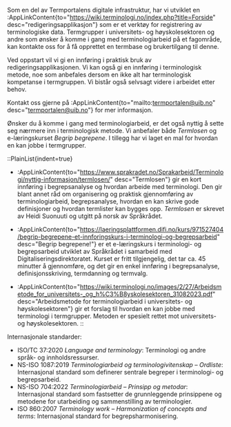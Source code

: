Som en del av Termportalens digitale infrastruktur, har vi utviklet en
:AppLinkContent{to="https://wiki.terminologi.no/index.php?title=Forside"
desc="redigeringsapplikasjon"} som er et verktøy for registrering av
terminologiske data. Termgrupper i universitets- og høyskolesektoren
og andre som ønsker å komme i gang med terminologiarbeid på et
fagområde, kan kontakte oss for å få opprettet en termbase og
brukertilgang til denne.

Ved oppstart vil vi gi en innføring i praktisk bruk av
redigeringsapplikasjonen. Vi kan også gi en innføring i terminologisk
metode, noe som anbefales dersom en ikke alt har terminologisk
kompetanse i termgruppen. Vi bistår også selvsagt videre i arbeidet
etter behov.

Kontakt oss gjerne på :AppLinkContent{to="mailto:termportalen@uib.no"
desc="termportalen@uib.no"} for mer informasjon.

Ønsker du å komme i gang med terminologiarbeid, er det også nyttig å
sette seg nærmere inn i terminologisk metode. Vi anbefaler både
*Termlosen* og e-læringskurset *Begrip begrepene*. I tillegg
har vi laget en mal for hvordan en kan jobbe i termgrupper.

::PlainList{indent=true}
- :AppLinkContent{to="https://www.sprakradet.no/Sprakarbeid/Terminologi/nyttig-informasjon/termlosen/"
desc="Termlosen"} gir en kort innføring i begrepsanalyse og hvordan
arbeide med terminologi. Den gir blant annet råd om organisering og
praktisk gjennomføring av terminologiarbeid, begrepsanalyse, hvordan
en kan skrive gode definisjoner og hvordan termlister kan bygges opp.
*Termlosen* er skrevet av Heidi Suonuuti og utgitt på norsk av
Språkrådet.

- :AppLinkContent{to="https://laeringsplattformen.difi.no/kurs/971527404/begrip-begrepene-et-innforingskurs-i-terminologi-og-begrepsarbeid"
desc="Begrip begrepene!"} er et e-læringskurs i terminologi- og
begrepsarbeid utviklet av Språkrådet i samarbeid med
Digitaliseringsdirektoratet. Kurset er fritt tilgjengelig, det tar ca.
45 minutter å gjennomføre, og det gir en enkel innføring i
begrepsanalyse, definisjonsskriving, termdanning og termvalg.

- :AppLinkContent{to="https://wiki.terminologi.no/images/2/27/Arbeidsmetode_for_universitets-_og_h%C3%B8yskolesektoren_31082023.pdf"
desc="Arbeidsmetode for terminologiarbeid i universitets- og
høyskolesektoren"} gir et forslag til hvordan en kan jobbe med
terminologi i termgrupper. Metoden er spesielt rettet mot
universitets- og høyskolesektoren.
::

Internasjonale standarder:
- ISO/TC 37:2020 *Language and terminology*: Terminologi og andre språk- og innholdsressurser.
- NS-ISO 1087:2019 *Terminologiarbeid og terminologivitenskap – Ordliste*: Internasjonal standard som definerer sentrale begreper i terminologi- og begrepsarbeid.
- NS-ISO 704:2022 *Terminologiarbeid – Prinsipp og metodar*: Internasjonal standard som fastsetter de grunnleggende prinsippene og metodene for utarbeiding og sammenstilling av terminologier.
- ISO 860:2007 *Terminology work – Harmonization of concepts and terms*: Internasjonal standard for begrepsharmonisering.

